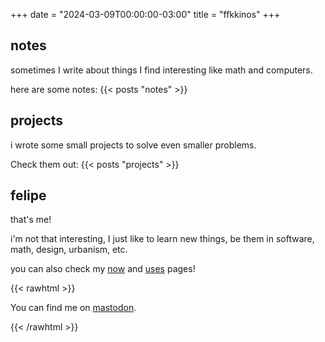 +++
date = "2024-03-09T00:00:00-03:00"
title = "ffkkinos"
+++

## notes

sometimes I write about things I find interesting like math and computers.

here are some notes:
{{< posts "notes" >}}

## projects

i wrote some small projects to solve even smaller problems.

Check them out:
{{< posts "projects" >}}

## felipe

that's me!

i'm not that interesting, I just like to learn new things, be them in software,
math, design, urbanism, etc.

you can also check my [now](/now) and [uses](/uses) pages!

{{< rawhtml >}}
<p>You can find me on <a href="https://merveilles.town/@fkinoshita" rel="me" target="_blank">mastodon</a>.</p>
{{< /rawhtml >}}
